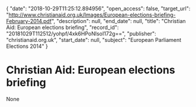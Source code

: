 {
  "date": "2018-10-29T11:25:12.894956", 
  "open_access": false, 
  "target_url": "http://www.christianaid.org.uk/Images/European-elections-briefing-February-2014.pdf", 
  "description": null, 
  "end_date": null, 
  "title": "Christian Aid: European elections briefing", 
  "record_id": "20181029T112512/yohpf/4xk6HPoNIsoI172g==", 
  "publisher": "christianaid.org.uk", 
  "start_date": null, 
  "subject": "European Parliament Elections 2014"
}

# Christian Aid: European elections briefing

None